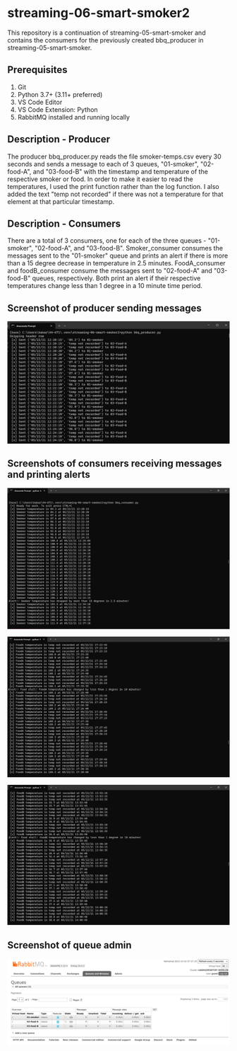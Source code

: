 # streaming-06-smart-smoker2
This repository is a continuation of streaming-05-smart-smoker and contains the consumers for the previously created bbq_producer in streaming-05-smart-smoker. 

## Prerequisites

1. Git
1. Python 3.7+ (3.11+ preferred)
1. VS Code Editor
1. VS Code Extension: Python
1. RabbitMQ installed and running locally

## Description - Producer
The producer bbq_producer.py reads the file smoker-temps.csv every 30 seconds and sends a message to each of 3 queues, "01-smoker", "02-food-A", and "03-food-B" with the timestamp and temperature of the respective smoker or food. In order to make it easier to read the temperatures, I used the print function rather than the log function. I also added the text "temp not recorded" if there was not a temperature for that element at that particular timestamp.

## Description - Consumers
There are a total of 3 consumers, one for each of the three queues - "01-smoker", "02-food-A", and "03-food-B". Smoker_consumer consumes the messages sent to the "01-smoker" queue and prints an alert if there is more than a 15 degree decrease in temperature in 2.5 minutes. FoodA_consumer and foodB_consumer consume the messages sent to "02-food-A" and "03-food-B" queues, respectively. Both print an alert if their respective temperatures change less than 1 degree in a 10 minute time period. 

## Screenshot of producer sending messages

![Alt text](https://github.com/bkargel/streaming-06-smart-smoker2/blob/main/bbq_producer.png?raw=true "bbq_producer messages sent")

## Screenshots of consumers receiving messages and printing alerts

![Alt text](https://github.com/bkargel/streaming-06-smart-smoker2/blob/main/smoker_consumer.png?raw=true "Smoker messages consumed, with alert")

![Alt text](https://github.com/bkargel/streaming-06-smart-smoker2/blob/main/foodA_consumer.png?raw=true "FoodA messages consumed, with alert")

![Alt text](https://github.com/bkargel/streaming-06-smart-smoker2/blob/main/foodB_consumer.png?raw=true "FoodB messages consumer, with alert")

## Screenshot of queue admin

![Alt text](https://github.com/bkargel/streaming-06-smart-smoker2/blob/main/Queue%20Admin.png?raw=true "Queue Admin")


